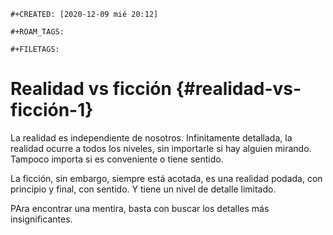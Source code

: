 ```{=org}
#+CREATED: [2020-12-09 mié 20:12]
```
```{=org}
#+ROAM_TAGS: 
```
```{=org}
#+FILETAGS: 
```
# Realidad vs ficción {#realidad-vs-ficción-1}

La realidad es independiente de nosotros. Infinitamente detallada, la
realidad ocurre a todos los niveles, sin importarle si hay alguien
mirando. Tampoco importa si es conveniente o tiene sentido.

La ficción, sin embargo, siempre está acotada, es una realidad podada,
con principio y final, con sentido. Y tiene un nivel de detalle
limitado.

PAra encontrar una mentira, basta con buscar los detalles más
insignificantes.
